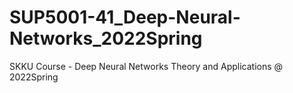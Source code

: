 # SUP5001-41_Deep-Neural-Networks_2022Spring
SKKU Course - Deep Neural Networks Theory and Applications @ 2022Spring
